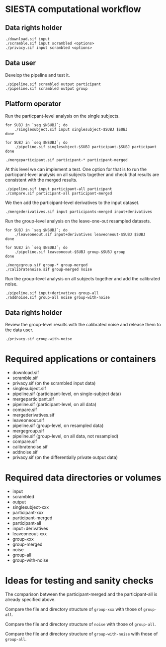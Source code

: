 # SIESTA computational workflow

## Data rights holder

    ./download.sif input
    ./scramble.sif input scrambled <options>
    ./privacy.sif input scrambled <options>

## Data user

Develop the pipeline and test it.
     
    ./pipeline.sif scrambled output participant
    ./pipeline.sif scrambled output group
    
## Platform operator

Run the particpant-level analysis on the single subjects.

    for SUBJ in `seq $NSUBJ`; do
        ./singlesubject.sif input singlesubject-$SUBJ $SUBJ
    done

    for SUBJ in `seq $NSUBJ`; do
        ./pipeline.sif singlesubject-$SUBJ participant-$SUBJ participant
    done

    ./mergeparticipant.sif participant-* participant-merged

At this level we can implement a test. One option for that is to run the
particpant-level analysis on all subjects together and check that results 
are consistent with the merged results.

    ./pipeline.sif input participant-all participant
    ./compare.sif participant-all participant-merged

We then add the participant-level derivatives to the input dataset. 

    ./mergederivatives.sif input participants-merged input+derivatives

Run the group-level analysis on the leave-one-out resampled datasets.

    for SUBJ in `seq $NSUBJ`; do
        ./leaveoneout.sif input+derivatives leaveoneout-$SUBJ $SUBJ
    done

    for SUBJ in `seq $NSUBJ`; do
        ./pipeline.sif leaveoneout-$SUBJ group-$SUBJ group
    done

    ./mergegroup.sif group-* group-merged
    ./calibratenoise.sif group-merged noise

Run the group-level analysis on all subjects together and add the calibrated noise.

    ./pipeline.sif input+derivatives group-all 
    ./addnoise.sif group-all noise group-with-noise

## Data rights holder

Review the group-level results with the calibrated noise and release them to the data user.

    ./privacy.sif group-with-noise

# Required applications or containers

- download.sif 
- scramble.sif
- privacy.sif (on the scrambled input data)
- singlesubject.sif
- pipeline.sif (participant-level, on single-subject data)
- mergeparticipant.sif
- pipeline.sif (participant-level, on all data)
- compare.sif
- mergederivatives.sif
- leaveoneout.sif
- pipeline.sif (group-level, on resampled data)
- mergegroup.sif
- pipeline.sif (group-level, on all data, not resampled)
- compare.sif
- calibratenoise.sif
- addnoise.sif
- privacy.sif (on the differentially private output data)

# Required data directories or volumes

- input
- scrambled
- output
- singlesubject-xxx
- participant-xxx
- participant-merged
- participant-all
- input+derivatives
- leaveoneout-xxx
- group-xxx
- group-merged
- noise
- group-all
- group-with-noise

# Ideas for testing and sanity checks

The comparison between the participant-merged and the participant-all is already specified above.

Compare the file and directory structure of `group-xxx` with those of `group-all`.

Compare the file and directory structure of `noise` with those of `group-all`.

Compare the file and directory structure of `group-with-noise` with those of `group-all`.
